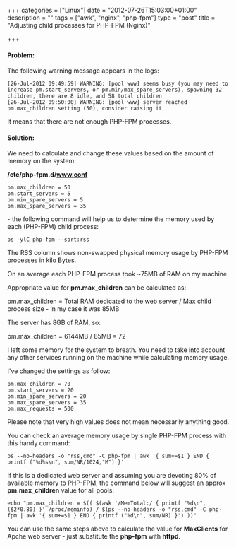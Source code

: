 +++
categories = ["Linux"]
date = "2012-07-26T15:03:00+01:00"
description = ""
tags = ["awk", "nginx", "php-fpm"]
type = "post"
title = "Adjusting child processes for PHP-FPM (Nginx)"

+++

#### Problem:

The following warning message appears in the logs:

```
[26-Jul-2012 09:49:59] WARNING: [pool www] seems busy (you may need to increase pm.start_servers, or pm.min/max_spare_servers), spawning 32 children, there are 8 idle, and 58 total children
[26-Jul-2012 09:50:00] WARNING: [pool www] server reached pm.max_children setting (50), consider raising it
```

It means that there are not enough PHP-FPM processes.

#### Solution:

We need to calculate and change these values based on the amount of memory on the system:

**/etc/php-fpm.d/www.conf**

```
pm.max_children = 50
pm.start_servers = 5
pm.min_spare_servers = 5
pm.max_spare_servers = 35
```

\- the following command will help us to determine the memory used by each (PHP-FPM) child process:

    ps -ylC php-fpm --sort:rss

The RSS column shows non-swapped physical memory usage by PHP-FPM processes in kilo Bytes.

On an average each PHP-FPM process took ~75MB of RAM on my machine.

Appropriate value for **pm.max_children** can be calculated as:

pm.max_children = Total RAM dedicated to the web server / Max child process size - in my case it was 85MB

The server has 8GB of RAM, so:

pm.max_children = 6144MB / 85MB = 72

I left some memory for the system to breath. You need to take into account any other services running on the machine while calculating memory usage.

I've changed the settings as follow:

```
pm.max_children = 70
pm.start_servers = 20
pm.min_spare_servers = 20
pm.max_spare_servers = 35
pm.max_requests = 500
```

Please note that very high values does not mean necessarily anything good.

You can check an average memory usage by single PHP-FPM process with this handy command:

    ps --no-headers -o "rss,cmd" -C php-fpm | awk '{ sum+=$1 } END { printf ("%d%s\n", sum/NR/1024,"M") }'

If this is a dedicated web server and assuming you are devoting 80% of available memory to PHP-FPM, the command below will suggest an approx **pm.max_children** value for all pools:

    echo "pm.max_children = $(( $(awk '/MemTotal:/ { printf "%d\n", ($2*0.80) }' /proc/meminfo) / $(ps --no-headers -o "rss,cmd" -C php-fpm | awk '{ sum+=$1 } END { printf ("%d\n", sum/NR) }') ))"

You can use the same steps above to calculate the value for **MaxClients** for Apche web server - just substitute the **php-fpm** with **httpd**.
